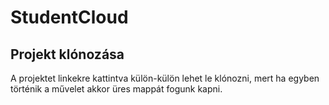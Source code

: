 # StudentCloud
## Projekt klónozása
A projektet linkekre kattintva külön-külön lehet le klónozni, mert ha egyben történik a művelet akkor üres mappát fogunk kapni.
